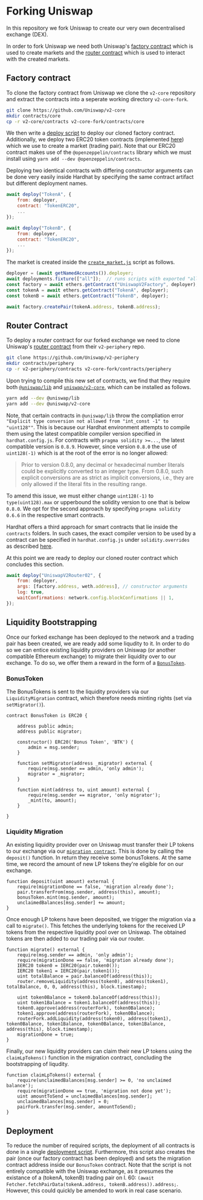 # Forking Uniswap

In this repository we fork Uniswap to create our very own decentralised exchange (DEX).

In order to fork Uniswap we need both Uniswap's [factory contract](https://github.com/Uniswap/v2-core/blob/master/contracts/UniswapV2Factory.sol) which is used to create markets and the [router contract](https://github.com/Uniswap/v2-periphery/blob/master/contracts/UniswapV2Router02.sol) which is used to interact with the created markets. 

## Factory contract

To clone the factory contract from Uniswap we clone the `v2-core` repository and extract the contracts into a seperate working directory `v2-core-fork`.

```bash
git clone https://github.com/Uniswap/v2-core
mkdir contracts/core
cp -r v2-core/contracts v2-core-fork/contracts/core
```

We then write a [deploy script](deploy/deploy-contracts.js) to deploy our cloned factory contract. Additionally, we deploy two ERC20 token contracts (implemented [here](contracts/core/TokenERC20.sol)) which we use to create a market (trading pair). Note that our ERC20 contract makes use of the `@openzeppelin/contracts` library which we must install using `yarn add --dev @openzeppelin/contracts`.

Deploying two identical contracts with differing constructor arguments can be done very easily inside Hardhat by specifying the same contract artifact but different deployment names. 

```javascript
await deploy("TokenA", {
    from: deployer,
    contract: "TokenERC20",
    ...
});

await deploy("TokenB", {
    from: deployer,
    contract: "TokenERC20",
    ...
});
```

The market is created inside the [`create_market.js`](./scripts/create_market.js) script as follows.

```javascript
deployer = (await getNamedAccounts()).deployer;
await deployments.fixture(["all"]);  // runs scripts with exported "all" tag in deploy folder
const factory = await ethers.getContract("UniswapV2Factory", deployer);
const tokenA = await ethers.getContract("TokenA", deployer);
const tokenB = await ethers.getContract("TokenB", deployer);

await factory.createPair(tokenA.address, tokenB.address);
```

## Router Contract

To deploy a router contract for our forked exchange we need to clone Uniswap's [router contract](https://github.com/Uniswap/v2-periphery/blob/master/contracts/UniswapV2Router02.sol) from their `v2-periphery` repo.

```bash
git clone https://github.com/Uniswap/v2-periphery
mkdir contracts/periphery
cp -r v2-periphery/contracts v2-core-fork/contracts/periphery
```

Upon trying to compile this new set of contracts, we find that they require both [`@uniswap/lib`](https://github.com/Uniswap/solidity-lib) and [`uniswap/v2-core`](https://github.com/Uniswap/v2-core), which can be installed as follows.

```bash
yarn add --dev @uniswap/lib
yarn add --dev @uniswap/v2-core
```

Note, that certain contracts in `@uniswap/lib` throw the compliation error `"Explicit type conversion not allowed from "int_const -1" to "uint128""`. This is because our Hardhat environment attempts to compile them using the latest compatible compiler version specified in `hardhat.config.js`. For contracts with `pragma solidity >=...`, the latest compatible version is `0.8.9`. However, since version `0.8.0` the use of `uint128(-1)` which is at the root of the error is no longer allowed:   

> Prior to version 0.8.0, any decimal or hexadecimal number literals could be explicitly converted to an integer type. From 0.8.0, such explicit conversions are as strict as implicit conversions, i.e., they are only allowed if the literal fits in the resulting range.

To amend this issue, we must either change `uint128(-1)` to `type(uint128).max` or upperbound the solidity version to one that is below `0.8.0`. We opt for the second approach by specifying `pragma solidity 0.6.6` in the respective smart contracts.

Hardhat offers a third approach for smart contracts that lie inside the `contracts` folders. In such cases, the exact compiler version to be used by a contract can be specified in `hardhat.config.js` under `solidity.overrides` as described [here](https://hardhat.org/hardhat-runner/docs/advanced/multiple-solidity-versions).

At this point we are ready to deploy our cloned router contract which concludes this section.

```javascript
await deploy("UniswapV2Router02", {
    from: deployer,
    args: [factory.address, weth.address], // constructor arguments
    log: true,
    waitConfirmations: network.config.blockConfirmations || 1,
});
```

## Liquidity Bootstrapping

Once our forked exchange has been deployed to the network and a trading pair has been created, we are ready add some liqudity to it. In order to do so we can entice existing liquidity providers on Uniswap (or another compatible Ethereum exchange) to migrate their liquidity over to our exchange. To do so, we offer them a reward in the form of a [`BonusToken`](contracts/migration/BonusToken.sol).

### BonusToken

 The BonusTokens is sent to the liquidity providers via our `LiquidityMigration` contract, which therefore needs minting rights (set via `setMigrator()`).


```solidity
contract BonusToken is ERC20 {

    address public admin;
    address public migrator;

    constructor() ERC20('Bonus Token', 'BTK') {
        admin = msg.sender;
    }

    function setMigrator(address _migrator) external {
        require(msg.sender == admin, 'only admin');
        migrator = _migrator;
    }

    function mint(address to, uint amount) external {
        require(msg.sender == migrator, 'only migrator');
        _mint(to, amount);
    }

}
```

### Liquidity Migration


An existing liquidity provider over on Uniswap must transfer their LP tokens to our exchange via our [`migration contract`](contracts/migration/LiquidityMigrator.sol). This is done by calling the `deposit()` function. In return they receive some bonusTokens. At the same time, we record the amount of new LP tokens they're eligible for on our exchange. 

```solidity
function deposit(uint amount) external {
    require(migrationDone == false, 'migration already done');
    pair.transferFrom(msg.sender, address(this), amount);
    bonusToken.mint(msg.sender, amount);
    unclaimedBalances[msg.sender] += amount;
}
```

Once enough LP tokens have been deposited, we trigger the migration via a call to `migrate()`. This fetches the underlying tokens for the received LP tokens from the respective liquidity pool over on Uniswap. The obtained tokens are then added to our trading pair via our router.

```solidity
function migrate() external {
    require(msg.sender == admin, 'only admin');
    require(migrationDone == false, 'migration already done');
    IERC20 token0 = IERC20(pair.token0());
    IERC20 token1 = IERC20(pair.token1());
    uint totalBalance = pair.balanceOf(address(this));
    router.removeLiquidity(address(token0), address(token1), totalBalance, 0, 0, address(this), block.timestamp);

    uint token0Balance = token0.balanceOf(address(this));
    uint token1Balance = token1.balanceOf(address(this));
    token0.approve(address(routerFork), token0Balance);
    token1.approve(address(routerFork), token0Balance);
    routerFork.addLiquidity(address(token0), address(token1), token0Balance, token1Balance, token0Balance, token1Balance, address(this), block.timestamp);
    migrationDone = true;
}
```

Finally, our new liquidity providers can claim their new LP tokens using the `claimLpTokens()` function in the migration contract, concluding the bootstrapping of liqudity.

```solidity
function claimLpTokens() external {
    require(unclaimedBalances[msg.sender] >= 0, 'no unclaimed balance');
    require(migrationDone == true, 'migration not done yet');
    uint amountToSend = unclaimedBalances[msg.sender];
    unclaimedBalances[msg.sender] = 0;
    pairFork.transfer(msg.sender, amountToSend);
}
```

## Deployment

To reduce the number of required scripts, the deployment of all contracts is done in a single [deployment script](deploy/deploy-contracts.js). Furthermore, this script also creates the pair (once our factory contract has been deployed) and sets the migration contract address inside our `BonusToken` contract. Note that the script is not entirely compatible with the Uniswap exchange, as it presumes the existance of a (tokenA, tokenB) trading pair on l. 60: `(await Fetcher.fetchPairData(tokenA.address, tokenB.address)).address;`. However, this could quickly be amended to work in real case scenario.